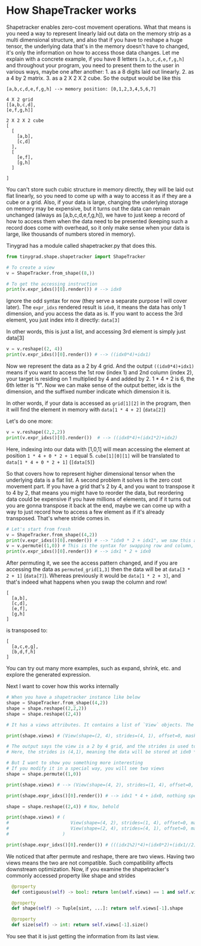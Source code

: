 # How ShapeTracker works

Shapetracker enables zero-cost movement operations. What that means is you need a way to represent linearly laid out data on the memory strip as a multi dimensional structure, and also that if you have to reshape a huge tensor, the underlying data that's in the memory doesn't have to changed, it's only the information on how to access those data changes. Let me explain with a concrete example, if you have 8 letters `[a,b,c,d,e,f,g,h]` and throughout your program, you need to present them to the user in various ways, maybe one after another: 1. as a 8 digits laid out linearly. 2. as a 4 by 2 matrix. 3. as a 2 X 2 X 2 cube. So the output would be like this

```
[a,b,c,d,e,f,g,h] --> memory position: [0,1,2,3,4,5,6,7]
```

```
4 X 2 grid
[[a,b,c,d],
[e,f,g,h]]
```

```
2 X 2 X 2 cube
[
  [
    [a,b],
    [c,d]
  ],
  [
    [e,f],
    [g,h]
  ]

]
```
You can't store such cubic structure in memory directly, they will be laid out flat linearly, so you need to come up with a way to access it as if they are a cube or a grid. Also, if your data is large, changing the underlying storage on memory may be expensive, but it turns out the data can remain unchanged (always as [a,b,c,d,e,f,g,h]), we have to just keep a record of how to access them when the data need to be presented (keeping such a record does come with overhead, so it only make sense when your data is large, like thousands of numbers stored in memory).

Tinygrad has a module called shapetracker.py that does this.

```python
from tinygrad.shape.shapetracker import ShapeTracker

# To create a view
v = ShapeTracker.from_shape((8,))

# To get the accessing instruction
print(v.expr_idxs()[0].render()) # --> idx0
```

Ignore the odd syntax for now (they serve a separate purpose I will cover later). The `expr_idxs` rendered result is `idx0`, it means the data has only 1 dimension, and you access the data as is. If you want to access the 3rd element, you just index into it directly: `data[3]`

In other words, this is just a list, and accessing 3rd element is simply just data[3]


```python
v = v.reshape((2, 4))
print(v.expr_idxs()[0].render()) # --> ((idx0*4)+idx1)
```

Now we represent the data as a 2 by 4 grid. And the output `((idx0*4)+idx1)` means if you want to access the 1st row (index 1) and 2nd column (index 2), your target is residing on 1 multiplied by 4 and added by 2. 1 * 4 + 2 is 6, the 6th letter is "f". Now we can make sense of the output better, idx is the dimension, and the suffixed number indicate which dimension it is. 

In other words, if your data is accessed as `grid[1][2]` in the program, then it will find the element in memory with `data[1 * 4 + 2]` (`data[2]`)

Let's do one more:

```python
v = v.reshape((2,2,2))
print(v.expr_idxs()[0].render())  # --> ((idx0*4)+(idx1*2)+idx2)
```

Here, indexing into our data with [1,0,1] will mean accessing the element at position `1 * 4 + 0 * 2 + 1` equal 5. 
`cube[1][0][1]` will be translated to `data[1 * 4 + 0 * 2 + 1]` (`[data[5]`)

So that covers how to represent higher dimensional tensor when the underlying data is a flat list. A second problem it solves is the zero cost movement part. If you have a grid that's 2 by 4, and you want to transpose it to 4 by 2, that means you might have to reorder the data, but reordering data could be expensive if you have millions of elements, and if it turns out you are gonna transpose it back at the end, maybe we can come up with a way to just record how to access a few element as if it's already transposed. That's where stride comes in. 

```python
# Let's start from fresh
v = ShapeTracker.from_shape((4,2))
print(v.expr_idxs()[0].render()) # --> "idx0 * 2 + idx1", we saw this already
v = v.permute((1,0)) # This is the syntax for swapping row and column, it reads: put dimension 1 to position 0, and put dimension 0 to position 1
print(v.expr_idxs()[0].render()) # --> idx1 * 2 + idx0
```

After permuting it, we see the access pattern changed, and if you are accessing the data as `permuted_grid[1,3]` then the data will be at `data[3 * 2 + 1]` (`data[7]`). Whereas previously it would be `data[1 * 2 + 3]`, and that's indeed what happens when you swap the column and row!
```
[
  [a,b],
  [c,d],
  [e,f],
  [g,h]
]
```

is transposed to:

```
[
  [a,c,e,g],
  [b,d,f,h]
]
```

You can try out many more examples, such as expand, shrink, etc. and explore the generated expression. 

Next I want to cover how this works internally

```python
# When you have a shapetracker instance like below
shape = ShapeTracker.from_shape((4,2))
shape = shape.reshape((2,2,2))
shape = shape.reshape((2,4))

# It has a views attributes. It contains a list of `View` objects. The view object stores info on how to access data. For example:

print(shape.views) # (View(shape=(2, 4), strides=(4, 1), offset=0, mask=None, contiguous=True),)

# The output says the view is a 2 by 4 grid, and the strides is used to render the access pattern we explored above
# Here, the strides is (4,1), meaning the data will be stored at idx0 * 4 + idx1. That's essentially how "strides" works btw.

# But I want to show you something more interesting
# If you modify it in a special way, you will see two views
shape = shape.permute((1,0))

print(shape.views) # --> (View(shape=(4, 2), strides=(1, 4), offset=0, mask=None, contiguous=False),)

print(shape.expr_idxs()[0].render()) # --> idx1 * 4 + idx0, nothing special yet

shape = shape.reshape((2,4)) # Now, behold

print(shape.views) # (
#                       View(shape=(4, 2), strides=(1, 4), offset=0, mask=None, contiguous=False), 
#                       View(shape=(2, 4), strides=(4, 1), offset=0, mask=None, contiguous=True)
#                    )

print(shape.expr_idxs()[0].render()) # (((idx1%2)*4)+(idx0*2)+(idx1//2))
```

We noticed that after permute and reshape, there are two views. Having two views means the two are not 
compatible. Such compatibility affects downstream optimization. Now, if you examine the shapetracker's
commonly accessed property like shape and strides

```python
  @property
  def contiguous(self) -> bool: return len(self.views) == 1 and self.views[0].contiguous

  @property
  def shape(self) -> Tuple[sint, ...]: return self.views[-1].shape

  @property
  def size(self) -> int: return self.views[-1].size()
```

You see that it is just getting the information from its last view. 
